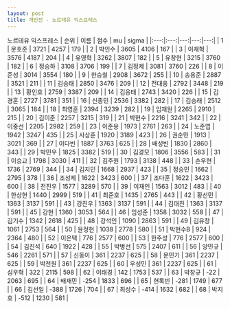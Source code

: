 ```yaml
---
layout: post
title: 개인전 - 노르테유 익스프레스
---
```


노르테유 익스프레스
| 순위 | 이름 | 점수 | mu | sigma |
|:---:|:---:|---:|---:|---:|
| 1 | 문호준 | 3721 | 4257 | 179 |
| 2 | 박인수 | 3605 | 4106 | 167 |
| 3 | 이재혁 | 3576 | 4187 | 204 |
| 4 | 유영혁 | 3262 | 3807 | 182 |
| 5 | 유창현 | 3215 | 3760 | 182 |
| 6 | 정승하 | 3108 | 3706 | 199 |
| 7 | 김정제 | 3081 | 3760 | 226 |
| 8 | 이준성 | 3014 | 3554 | 180 |
| 9 | 한승철 | 2908 | 3672 | 255 |
| 10 | 송용준 | 2887 | 3521 | 211 |
| 11 | 김승태 | 2850 | 3476 | 209 |
| 12 | 전대웅 | 2792 | 3448 | 219 |
| 13 | 황인호 | 2759 | 3387 | 209 |
| 14 | 김응태 | 2743 | 3420 | 226 |
| 15 | 김경훈 | 2727 | 3781 | 351 |
| 16 | 신종민 | 2536 | 3382 | 282 |
| 17 | 김승래 | 2512 | 3065 | 184 |
| 18 | 최영훈 | 2394 | 3239 | 282 |
| 19 | 임재원 | 2265 | 2910 | 215 |
| 20 | 김이준 | 2257 | 3215 | 319 |
| 21 | 박현수 | 2216 | 3241 | 342 |
| 22 | 이중선 | 2205 | 2982 | 259 |
| 23 | 이준용 | 1973 | 2761 | 263 |
| 24 | 노준엽 | 1942 | 3247 | 435 |
| 25 | 사상훈 | 1920 | 3189 | 423 |
| 26 | 권순민 | 1913 | 3021 | 369 |
| 27 | 이다빈 | 1887 | 3763 | 625 |
| 28 | 배성빈 | 1830 | 2860 | 343 |
| 29 | 박민우 | 1825 | 3382 | 519 |
| 30 | 김경모 | 1806 | 3556 | 583 |
| 31 | 이승교 | 1798 | 3030 | 411 |
| 32 | 김주원 | 1793 | 3138 | 448 |
| 33 | 손우현 | 1736 | 2769 | 344 |
| 34 | 김지민 | 1668 | 2937 | 423 |
| 35 | 정승민 | 1662 | 2795 | 378 |
| 36 | 조성제 | 1622 | 3423 | 600 |
| 37 | 조다훈 | 1622 | 3423 | 600 |
| 38 | 전진우 | 1577 | 3289 | 570 |
| 39 | 이재인 | 1563 | 3012 | 483 |
| 40 | 한상현 | 1440 | 2999 | 519 |
| 41 | 최준호 | 1435 | 2765 | 443 |
| 42 | 황선민 | 1363 | 3137 | 591 |
| 43 | 강진우 | 1363 | 3137 | 591 |
| 44 | 김대진 | 1363 | 3137 | 591 |
| 45 | 강현 | 1360 | 3053 | 564 |
| 46 | 임성준 | 1358 | 3032 | 558 |
| 47 | 김기수 | 1342 | 2618 | 425 |
| 48 | 강석인 | 1090 | 2863 | 591 |
| 49 | 김유창 | 1061 | 2753 | 564 |
| 50 | 윤정현 | 1038 | 2778 | 580 |
| 51 | 박현수B | 924 | 2364 | 480 |
| 52 | 이은택 | 776 | 2577 | 600 |
| 53 | 한주성 | 776 | 2577 | 600 |
| 54 | 김진석 | 640 | 1922 | 428 |
| 55 | 박병선 | 575 | 2407 | 611 |
| 56 | 양민규 | 546 | 2261 | 571 |
| 57 | 신동이 | 361 | 2237 | 625 |
| 58 | 문민기 | 361 | 2237 | 625 |
| 59 | 박천원 | 361 | 2237 | 625 |
| 60 | 우성민 | 361 | 2237 | 625 |
| 61 | 심우혁 | 322 | 2115 | 598 |
| 62 | 이태경 | 142 | 1753 | 537 |
| 63 | 박창규 | -22 | 2063 | 695 |
| 64 | 배재민 | -254 | 1833 | 696 |
| 65 | 현록빈 | -281 | 1749 | 677 |
| 66 | 김선일 | -388 | 1726 | 704 |
| 67 | 최성수 | -414 | 1632 | 682 |
| 68 | 박지호 | -512 | 1230 | 581 |
